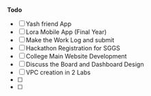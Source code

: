 **Todo**
- [ ] Yash friend App 
- [ ] Lora Mobile App (Final Year)
- [ ] Make the Work Log and submit
- [ ] Hackathon Registration for SGGS
- [ ] College Main Website Development
- [ ] Discuss the Board and Dashboard Design
- [ ] VPC creation in  2 Labs
- [ ] 
- [ ] 